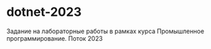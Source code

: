 # dotnet-2023
Задание на лабораторные работы в рамках курса Промышленное программирование. Поток 2023
